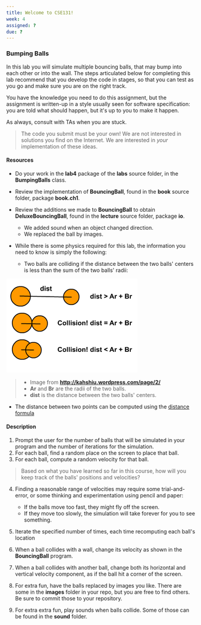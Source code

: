```yaml
---
title: Welcome to CSE131!
week: 4
assigned: ?
due: ?
---
```


### Bumping Balls
In this lab you will simulate multiple bouncing balls, that may bump
into each other or into the wall.  The steps articulated below for completing
this lab recommend that you develop the code in stages, so that you can test
as you go and make sure you are on the right track.

You have the knowledge you need to do this assignment, but the assignment
is written-up in a style usually seen for software specification:  you are
told what should happen, but it's up to you to make it happen.

As always, consult with TAs when you are stuck.

> The code you submit must be your own!
> We are not interested in solutions you find on the Internet.  We are interested
> in *your* implementation of these ideas.

#### Resources

* Do your work in the **lab4** package of the **labs** source
folder, in the **BumpingBalls** class.

* Review the implementation of **BouncingBall**,
found in the **book** source folder, package **book.ch1**.
* Review the additions we made to **BouncingBall** to obtain
**DeluxeBouncingBall**, found in the **lecture** source folder,
package **io**.

   * We added sound when an object changed direction.
   * We replaced the ball by images.

* While there is some physics required for this lab, the information
you need to know is simply the following:

   * Two balls are colliding if the distance between the two balls' centers
is less than the sum of the two balls' radii:

![Image distance](collision23.png)

  > * Image from **http://kahshiu.wordpress.com/page/2/**
  > * **Ar** and **Br** are the radii of the two balls.
  > * **dist** is the distance between the two balls' centers.


* The distance between two points can be computed using the [distance formula](http://www.purplemath.com/modules/distform.htm)

#### Description

1. Prompt the user for the number of balls that will be simulated in
your program and the number of iterations for the simulation.
2. For each ball, find a random place on the screen to place that ball.
3. For each ball, compute a random velocity for that ball.

> Based on what you have learned so far in this course, how will you keep
> track of the balls' positions and velocities?


4. Finding a reasonable range of velocities may require some trial-and-error, or
some thinking and experimentation using pencil and paper:

    * If the balls move too fast, they might fly off the screen.
    * If they move too slowly, the simulation will take forever for you to see something.

5. Iterate the specified number of times, each time recomputing
each ball's location
6. When a ball collides with a wall, change its velocity as shown
in the **BouncingBall** program.
7. When a ball collides with another ball, change both its horizontal and
vertical velocity component, as if the ball hit a corner of the screen.
8. For extra fun, have the balls replaced by images you like.  There
are some in the **images** folder in your repo, but you are free
to find others.  Be sure to commit those to your repository.
9. For extra extra fun, play sounds when balls collide.  Some of those can be found
in the **sound** folder.
